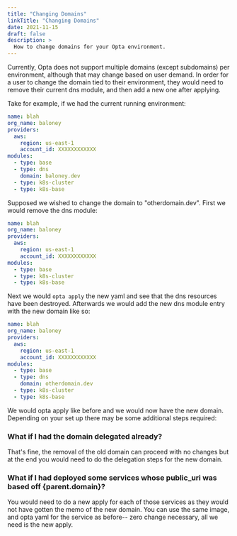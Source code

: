 ```yaml
---
title: "Changing Domains"
linkTitle: "Changing Domains"
date: 2021-11-15
draft: false
description: >
  How to change domains for your Opta environment.
---
```


Currently, Opta does not support multiple domains (except subdomains) per environment, although that may change
based on user demand. In order for a user to change the domain tied to their environment, they would need to
remove their current dns module, and then add a new one after applying. 

Take for example, if we had the current running environment:

```yaml
name: blah
org_name: baloney
providers:
  aws:
    region: us-east-1
    account_id: XXXXXXXXXXXX
modules:
  - type: base
  - type: dns
    domain: baloney.dev
  - type: k8s-cluster
  - type: k8s-base
```

Supposed we wished to change the domain to "otherdomain.dev". First we would remove the dns module:

```yaml
name: blah
org_name: baloney
providers:
  aws:
    region: us-east-1
    account_id: XXXXXXXXXXXX
modules:
  - type: base
  - type: k8s-cluster
  - type: k8s-base
```

Next we would `opta apply` the new yaml and see that the dns resources have been destroyed. Afterwards we would add the
new dns module entry with the new domain like so:

```yaml
name: blah
org_name: baloney
providers:
  aws:
    region: us-east-1
    account_id: XXXXXXXXXXXX
modules:
  - type: base
  - type: dns
    domain: otherdomain.dev
  - type: k8s-cluster
  - type: k8s-base
```

We would opta apply like before and we would now have the new domain. Depending on your set up there may be some 
additional steps required:

### What if I had the domain delegated already?
That's fine, the removal of the old domain can proceed with no changes but at the end you would need to do the delegation
steps for the new domain.

### What if I had deployed some services whose public_uri was based off {parent.domain}?
You would need to do a new apply for each of those services as they would not have gotten the memo of the new domain.
You can use the same image, and opta yaml for the service as before-- zero change necessary, all we need is the
new apply.
